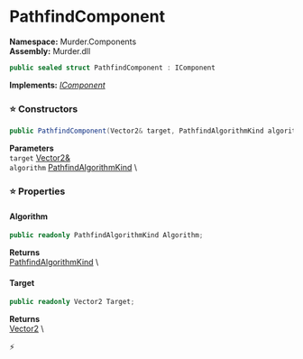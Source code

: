 # PathfindComponent

**Namespace:** Murder.Components \
**Assembly:** Murder.dll

```csharp
public sealed struct PathfindComponent : IComponent
```

**Implements:** _[IComponent](../../Bang/Components/IComponent.html)_

### ⭐ Constructors
```csharp
public PathfindComponent(Vector2& target, PathfindAlgorithmKind algorithm)
```

**Parameters** \
`target` [Vector2&](../../Murder/Core/Geometry/Vector2.html) \
`algorithm` [PathfindAlgorithmKind](../../Murder/Core/Ai/PathfindAlgorithmKind.html) \

### ⭐ Properties
#### Algorithm
```csharp
public readonly PathfindAlgorithmKind Algorithm;
```

**Returns** \
[PathfindAlgorithmKind](../../Murder/Core/Ai/PathfindAlgorithmKind.html) \
#### Target
```csharp
public readonly Vector2 Target;
```

**Returns** \
[Vector2](../../Murder/Core/Geometry/Vector2.html) \


⚡